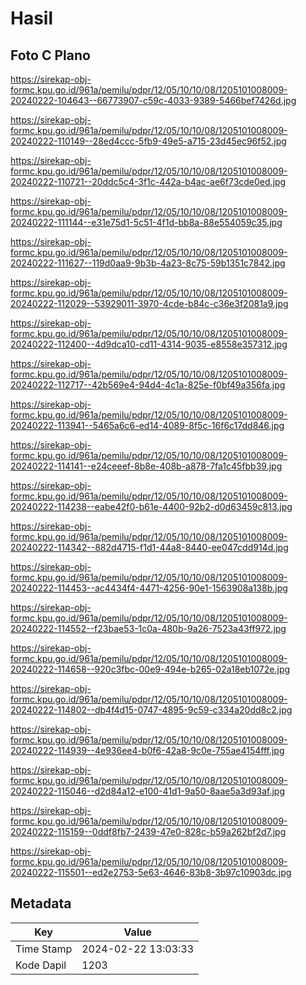 # Hasil

## Foto C Plano

https://sirekap-obj-formc.kpu.go.id/961a/pemilu/pdpr/12/05/10/10/08/1205101008009-20240222-104643--66773907-c59c-4033-9389-5466bef7426d.jpg

https://sirekap-obj-formc.kpu.go.id/961a/pemilu/pdpr/12/05/10/10/08/1205101008009-20240222-110149--28ed4ccc-5fb9-49e5-a715-23d45ec96f52.jpg

https://sirekap-obj-formc.kpu.go.id/961a/pemilu/pdpr/12/05/10/10/08/1205101008009-20240222-110721--20ddc5c4-3f1c-442a-b4ac-ae6f73cde0ed.jpg

https://sirekap-obj-formc.kpu.go.id/961a/pemilu/pdpr/12/05/10/10/08/1205101008009-20240222-111144--e31e75d1-5c51-4f1d-bb8a-88e554059c35.jpg

https://sirekap-obj-formc.kpu.go.id/961a/pemilu/pdpr/12/05/10/10/08/1205101008009-20240222-111627--119d0aa9-9b3b-4a23-8c75-59b1351c7842.jpg

https://sirekap-obj-formc.kpu.go.id/961a/pemilu/pdpr/12/05/10/10/08/1205101008009-20240222-112029--53929011-3970-4cde-b84c-c36e3f2081a9.jpg

https://sirekap-obj-formc.kpu.go.id/961a/pemilu/pdpr/12/05/10/10/08/1205101008009-20240222-112400--4d9dca10-cd11-4314-9035-e8558e357312.jpg

https://sirekap-obj-formc.kpu.go.id/961a/pemilu/pdpr/12/05/10/10/08/1205101008009-20240222-112717--42b569e4-94d4-4c1a-825e-f0bf49a356fa.jpg

https://sirekap-obj-formc.kpu.go.id/961a/pemilu/pdpr/12/05/10/10/08/1205101008009-20240222-113941--5465a6c6-ed14-4089-8f5c-16f6c17dd846.jpg

https://sirekap-obj-formc.kpu.go.id/961a/pemilu/pdpr/12/05/10/10/08/1205101008009-20240222-114141--e24ceeef-8b8e-408b-a878-7fa1c45fbb39.jpg

https://sirekap-obj-formc.kpu.go.id/961a/pemilu/pdpr/12/05/10/10/08/1205101008009-20240222-114238--eabe42f0-b61e-4400-92b2-d0d63459c813.jpg

https://sirekap-obj-formc.kpu.go.id/961a/pemilu/pdpr/12/05/10/10/08/1205101008009-20240222-114342--882d4715-f1d1-44a8-8440-ee047cdd914d.jpg

https://sirekap-obj-formc.kpu.go.id/961a/pemilu/pdpr/12/05/10/10/08/1205101008009-20240222-114453--ac4434f4-4471-4256-90e1-1563908a138b.jpg

https://sirekap-obj-formc.kpu.go.id/961a/pemilu/pdpr/12/05/10/10/08/1205101008009-20240222-114552--f23bae53-1c0a-480b-9a26-7523a43ff972.jpg

https://sirekap-obj-formc.kpu.go.id/961a/pemilu/pdpr/12/05/10/10/08/1205101008009-20240222-114658--920c3fbc-00e9-494e-b265-02a18eb1072e.jpg

https://sirekap-obj-formc.kpu.go.id/961a/pemilu/pdpr/12/05/10/10/08/1205101008009-20240222-114802--db4f4d15-0747-4895-9c59-c334a20dd8c2.jpg

https://sirekap-obj-formc.kpu.go.id/961a/pemilu/pdpr/12/05/10/10/08/1205101008009-20240222-114939--4e936ee4-b0f6-42a8-9c0e-755ae4154fff.jpg

https://sirekap-obj-formc.kpu.go.id/961a/pemilu/pdpr/12/05/10/10/08/1205101008009-20240222-115046--d2d84a12-e100-41d1-9a50-8aae5a3d93af.jpg

https://sirekap-obj-formc.kpu.go.id/961a/pemilu/pdpr/12/05/10/10/08/1205101008009-20240222-115159--0ddf8fb7-2439-47e0-828c-b59a262bf2d7.jpg

https://sirekap-obj-formc.kpu.go.id/961a/pemilu/pdpr/12/05/10/10/08/1205101008009-20240222-115501--ed2e2753-5e63-4646-83b8-3b97c10903dc.jpg


## Metadata

| Key        | Value               |
| ---------- | ------------------- |
| Time Stamp | 2024-02-22 13:03:33 |
| Kode Dapil | 1203                |




